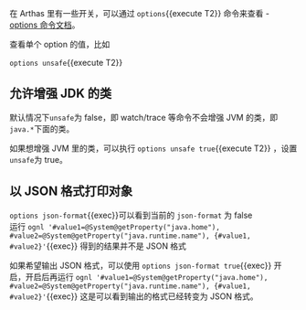 在 Arthas 里有一些开关，可以通过 `options`{{execute T2}} 命令来查看 - [options 命令文档](https://arthas.aliyun.com/doc/options.html)。

查看单个 option 的值，比如

`options unsafe`{{execute T2}}

## 允许增强 JDK 的类

默认情况下`unsafe`为 false，即 watch/trace 等命令不会增强 JVM 的类，即`java.*`下面的类。

如果想增强 JVM 里的类，可以执行 `options unsafe true`{{execute T2}} ，设置`unsafe`为 true。

## 以 JSON 格式打印对象

`options json-format`{{exec}}可以看到当前的 `json-format` 为 false  
运行 `ognl '#value1=@System@getProperty("java.home"), #value2=@System@getProperty("java.runtime.name"), {#value1, #value2}'`{{exec}} 得到的结果并不是 JSON 格式

如果希望输出 JSON 格式，可以使用 `options json-format true`{{exec}} 开启，开启后再运行 `ognl '#value1=@System@getProperty("java.home"), #value2=@System@getProperty("java.runtime.name"), {#value1, #value2}'`{{exec}} 这是可以看到输出的格式已经转变为 JSON 格式。
